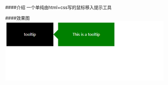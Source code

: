 ####介绍
一个单纯由html+css写的鼠标移入提示工具

####效果图
![image](https://github.com/fetie/tooltip/blob/master/show.png)
